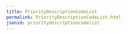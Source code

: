 ```yaml
---
title: PriorityDescriptionCodeList
permalink: PriorityDescriptionCodeList.html
jsonid: prioritydescriptioncodelist
---
```

